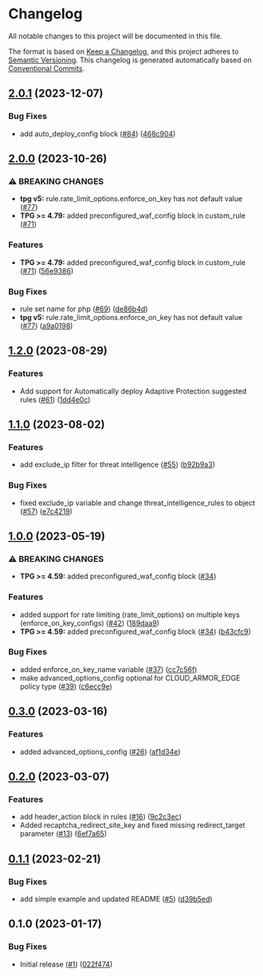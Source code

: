 # Changelog

All notable changes to this project will be documented in this file.

The format is based on
[Keep a Changelog](https://keepachangelog.com/en/1.0.0/),
and this project adheres to
[Semantic Versioning](https://semver.org/spec/v2.0.0.html).
This changelog is generated automatically based on [Conventional Commits](https://www.conventionalcommits.org/en/v1.0.0/).

## [2.0.1](https://github.com/GoogleCloudPlatform/terraform-google-cloud-armor/compare/v2.0.0...v2.0.1) (2023-12-07)


### Bug Fixes

* add auto_deploy_config block ([#84](https://github.com/GoogleCloudPlatform/terraform-google-cloud-armor/issues/84)) ([468c904](https://github.com/GoogleCloudPlatform/terraform-google-cloud-armor/commit/468c9040c8dfdcae4c40d84c9a877f897843dd92))

## [2.0.0](https://github.com/GoogleCloudPlatform/terraform-google-cloud-armor/compare/v1.2.0...v2.0.0) (2023-10-26)


### ⚠ BREAKING CHANGES

* **tpg v5:** rule.rate_limit_options.enforce_on_key has not default value ([#77](https://github.com/GoogleCloudPlatform/terraform-google-cloud-armor/issues/77))
* **TPG >= 4.79:** added preconfigured_waf_config block in custom_rule ([#71](https://github.com/GoogleCloudPlatform/terraform-google-cloud-armor/issues/71))

### Features

* **TPG >= 4.79:** added preconfigured_waf_config block in custom_rule ([#71](https://github.com/GoogleCloudPlatform/terraform-google-cloud-armor/issues/71)) ([56e9386](https://github.com/GoogleCloudPlatform/terraform-google-cloud-armor/commit/56e938658380f556c1dfe8dd7b169b1ab4449fbe))


### Bug Fixes

* rule set name for php ([#69](https://github.com/GoogleCloudPlatform/terraform-google-cloud-armor/issues/69)) ([de86b4d](https://github.com/GoogleCloudPlatform/terraform-google-cloud-armor/commit/de86b4d487c6160a67737d8f381af3ab6cc9d6b4))
* **tpg v5:** rule.rate_limit_options.enforce_on_key has not default value ([#77](https://github.com/GoogleCloudPlatform/terraform-google-cloud-armor/issues/77)) ([a9a0198](https://github.com/GoogleCloudPlatform/terraform-google-cloud-armor/commit/a9a01982c496779c863db6f1e146eb07871319d1))

## [1.2.0](https://github.com/GoogleCloudPlatform/terraform-google-cloud-armor/compare/v1.1.0...v1.2.0) (2023-08-29)


### Features

* Add support for Automatically deploy Adaptive Protection suggested rules ([#61](https://github.com/GoogleCloudPlatform/terraform-google-cloud-armor/issues/61)) ([1dd4e0c](https://github.com/GoogleCloudPlatform/terraform-google-cloud-armor/commit/1dd4e0c397965999460f18fffa76fe5c6dc2802d))

## [1.1.0](https://github.com/GoogleCloudPlatform/terraform-google-cloud-armor/compare/v1.0.0...v1.1.0) (2023-08-02)


### Features

* add exclude_ip filter for threat intelligence ([#55](https://github.com/GoogleCloudPlatform/terraform-google-cloud-armor/issues/55)) ([b92b9a3](https://github.com/GoogleCloudPlatform/terraform-google-cloud-armor/commit/b92b9a3ad21684ff5b19ae9966518bd47dda8fe6))


### Bug Fixes

* fixed exclude_ip variable and change threat_intelligence_rules to object ([#57](https://github.com/GoogleCloudPlatform/terraform-google-cloud-armor/issues/57)) ([e7c4219](https://github.com/GoogleCloudPlatform/terraform-google-cloud-armor/commit/e7c4219a62e61917da321fe8a5b884ddb9ee2a96))

## [1.0.0](https://github.com/GoogleCloudPlatform/terraform-google-cloud-armor/compare/v0.3.0...v1.0.0) (2023-05-19)


### ⚠ BREAKING CHANGES

* **TPG >= 4.59:** added preconfigured_waf_config block ([#34](https://github.com/GoogleCloudPlatform/terraform-google-cloud-armor/issues/34))

### Features

* added support for rate limiting (rate_limit_options) on multiple keys (enforce_on_key_configs) ([#42](https://github.com/GoogleCloudPlatform/terraform-google-cloud-armor/issues/42)) ([189daa9](https://github.com/GoogleCloudPlatform/terraform-google-cloud-armor/commit/189daa9ec81734e87a24f496d4e6c55691343cf2))
* **TPG >= 4.59:** added preconfigured_waf_config block ([#34](https://github.com/GoogleCloudPlatform/terraform-google-cloud-armor/issues/34)) ([b43cfc9](https://github.com/GoogleCloudPlatform/terraform-google-cloud-armor/commit/b43cfc930920136113dadc5a9a4eab09fd857526))


### Bug Fixes

* added enforce_on_key_name variable ([#37](https://github.com/GoogleCloudPlatform/terraform-google-cloud-armor/issues/37)) ([cc7c56f](https://github.com/GoogleCloudPlatform/terraform-google-cloud-armor/commit/cc7c56f4de4a6c208e8de0f96ac338e72d58e082))
* make advanced_options_config optional for CLOUD_ARMOR_EDGE policy type ([#39](https://github.com/GoogleCloudPlatform/terraform-google-cloud-armor/issues/39)) ([c6ecc9e](https://github.com/GoogleCloudPlatform/terraform-google-cloud-armor/commit/c6ecc9e0823348cc4d407146b00219ce202d1986))

## [0.3.0](https://github.com/GoogleCloudPlatform/terraform-google-cloud-armor/compare/v0.2.0...v0.3.0) (2023-03-16)


### Features

* added advanced_options_config ([#26](https://github.com/GoogleCloudPlatform/terraform-google-cloud-armor/issues/26)) ([af1d34e](https://github.com/GoogleCloudPlatform/terraform-google-cloud-armor/commit/af1d34e7405a05fef01783956c982432d5aed26a))

## [0.2.0](https://github.com/GoogleCloudPlatform/terraform-google-cloud-armor/compare/v0.1.1...v0.2.0) (2023-03-07)


### Features

* add header_action block in rules ([#16](https://github.com/GoogleCloudPlatform/terraform-google-cloud-armor/issues/16)) ([9c2c3ec](https://github.com/GoogleCloudPlatform/terraform-google-cloud-armor/commit/9c2c3ec7d14c0954a9ff818cefc7f09b5899b317))
* Added recaptcha_redirect_site_key and fixed missing redirect_target parameter ([#13](https://github.com/GoogleCloudPlatform/terraform-google-cloud-armor/issues/13)) ([6ef7a65](https://github.com/GoogleCloudPlatform/terraform-google-cloud-armor/commit/6ef7a65072e3efc9eb33f76cafdd27970e3a3739))

## [0.1.1](https://github.com/GoogleCloudPlatform/terraform-google-cloud-armor/compare/v0.1.0...v0.1.1) (2023-02-21)


### Bug Fixes

* add simple example and updated README ([#5](https://github.com/GoogleCloudPlatform/terraform-google-cloud-armor/issues/5)) ([d39b5ed](https://github.com/GoogleCloudPlatform/terraform-google-cloud-armor/commit/d39b5eda9dce99fb54e24cbc28a87c2f8b8aa316))

## 0.1.0 (2023-01-17)


### Bug Fixes

* Initial release ([#1](https://github.com/GoogleCloudPlatform/terraform-google-cloud-armor/issues/1)) ([022f474](https://github.com/GoogleCloudPlatform/terraform-google-cloud-armor/commit/022f474a8f11435b4309bad0fe8dd158b2cfc2fa))
